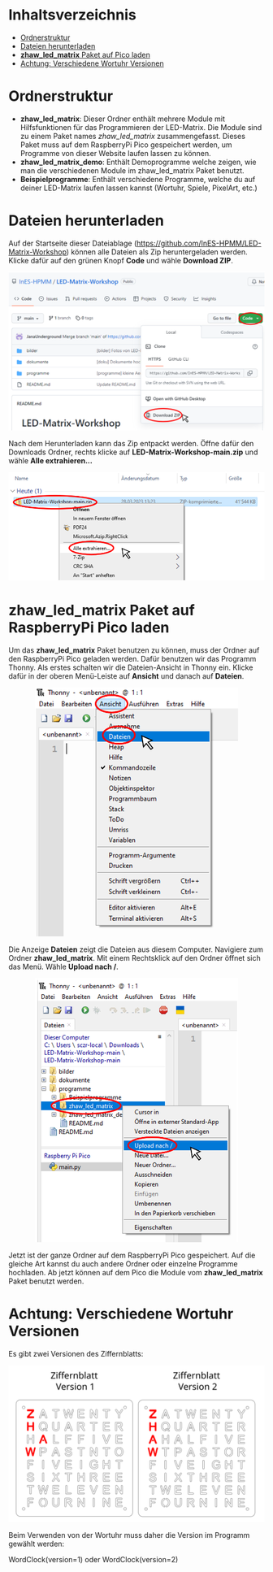 # Inhaltsverzeichnis
- [Ordnerstruktur](#ordnerstruktur)
- [Dateien herunterladen](#dateien-herunterladen)
- [**zhaw_led_matrix** Paket auf Pico laden](#paket-auf-pico)
- [Achtung: Verschiedene Wortuhr Versionen](#wortuhr-versionen)

<a name="#ordnerstruktur"></a>
# Ordnerstruktur
- **zhaw_led_matrix**: Dieser Ordner enthält mehrere Module mit Hilfsfunktionen für das Programmieren der LED-Matrix. Die Module sind zu einem Paket names *zhaw_led_matrix* zusammengefasst. Dieses Paket muss auf dem RaspberryPi Pico gespeichert werden, um Programme von dieser Website laufen lassen zu können.
- **zhaw_led_matrix_demo**: Enthält Demoprogramme welche zeigen, wie man die verschiedenen Module im zhaw_led_matrix Paket benutzt.
- **Beispielprogramme**: Enthält verschiedene Programme, welche du auf deiner LED-Matrix laufen lassen kannst (Wortuhr, Spiele, PixelArt, etc.)

<a name="#dateien-herunterladen"></a>
# Dateien herunterladen
Auf der Startseite dieser Dateiablage (https://github.com/InES-HPMM/LED-Matrix-Workshop) können alle Dateien als Zip heruntergeladen werden. Klicke dafür auf den grünen Knopf **Code** und wähle **Download ZIP**.

<p align="center">
<img src="../bilder/dateien_herunterladen.png" width="600">
</p>

Nach dem Herunterladen kann das Zip entpackt werden. Öffne dafür den Downloads Ordner, rechts klicke auf **LED-Matrix-Workshop-main.zip** und wähle **Alle extrahieren...**

<p align="center">
<img src="../bilder/dateien_entzippen.png" width="600">
</p>

<a name="#paket-auf-pico"></a>
# **zhaw_led_matrix** Paket auf RaspberryPi Pico laden
Um das **zhaw_led_matrix** Paket benutzen zu können, muss der Ordner auf den RaspberryPi Pico geladen werden. Dafür benutzen wir das Programm Thonny. Als erstes schalten wir die Dateien-Ansicht in Thonny ein. Klicke dafür in der oberen Menü-Leiste auf **Ansicht** und danach auf **Dateien**.

<p align="center">
<img src="../bilder/thonny_ansicht_dateien.png" width="400">
</p>

Die Anzeige **Dateien** zeigt die Dateien aus diesem Computer. Navigiere zum Ordner **zhaw_led_matrix**. Mit einem Rechtsklick auf den Ordner öffnet sich das Menü. Wähle **Upload nach /**. 
<p align="center">
<img src="../bilder/thonny_ordner_hochladen.png" width="400">
</p>

Jetzt ist der ganze Ordner auf dem RaspberryPi Pico gespeichert. Auf die gleiche Art kannst du auch andere Ordner oder einzelne Programme hochladen. Ab jetzt können auf dem Pico die Module vom **zhaw_led_matrix** Paket benutzt werden.

<a name="#wortuhr-versionen"></a>
# Achtung: Verschiedene Wortuhr Versionen
Es gibt zwei Versionen des Ziffernblatts:
<p align="center">
<img src="../bilder/ziffernblatt_versionen.png" width="600">
</p>
Beim Verwenden von der Wortuhr muss daher die Version im Programm gewählt werden:     


WordClock(version=1) oder WordClock(version=2)
